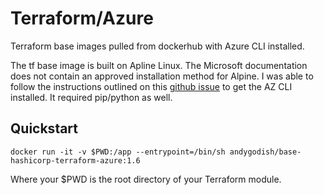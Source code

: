 # Terraform/Azure

Terraform base images pulled from dockerhub with Azure CLI installed. 

The tf base image is built on Apline Linux. The Microsoft documentation does not contain an approved installation method for Alpine. I was able to follow the instructions outlined on this [github issue](https://github.com/Azure/azure-cli/issues/19591) to get the AZ CLI installed. It required pip/python as well. 

## Quickstart

```
docker run -it -v $PWD:/app --entrypoint=/bin/sh andygodish/base-hashicorp-terraform-azure:1.6
```

Where your $PWD is the root directory of your Terraform module. 